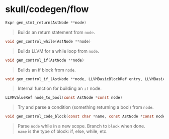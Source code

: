 # skull/codegen/flow

```c
Expr gen_stmt_return(AstNode **node)
```

> Builds an return statement from `node`.

```c
void gen_control_while(AstNode **node)
```

> Builds LLVM for a while loop from `node`.

```c
void gen_control_if(AstNode **node)
```

> Builds an if block from `node`.

```c
void gen_control_if_(AstNode **node, LLVMBasicBlockRef entry, LLVMBasicBlockRef end)
```

> Internal function for building an `if` node.

```c
LLVMValueRef node_to_bool(const AstNode *const node)
```

> Try and parse a condition (something returning a bool) from `node`.

```c
void gen_control_code_block(const char *name, const AstNode *const node, LLVMBasicBlockRef block)
```

> Parse `node` while in a new scope. Branch to `block` when done.
> \
> `name` is the type of block: if, else, while, etc.

